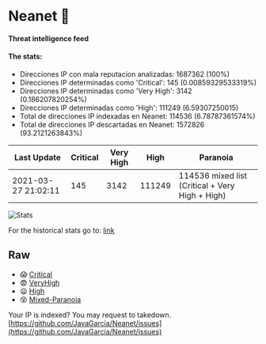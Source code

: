 # Neanet :hocho:
#### Threat intelligence feed
#### The stats:

- Direcciones IP con mala reputacion analizadas: 1687362 (100%)
- Direcciones IP determinadas como 'Critical':  145 (0.00859329533319%)
- Direcciones IP determinadas como 'Very High':  3142 (0.186207820254%)
- Direcciones IP determinadas como 'High':  111249 (6.59307250015)
- Total de direcciones IP indexadas en Neanet:  114536 (6.78787361574%)
- Total de direcciones IP descartadas en Neanet:  1572826 (93.2121263843%)

| Last Update | Critical | Very High | High | Paranoia |
| --- | --- | --- | --- | --- |
| 2021-03-27 21:02:11 | 145 | 3142 | 111249 | 114536 mixed list (Critical + Very High + High)|

![Stats](https://docs.google.com/spreadsheets/d/e/2PACX-1vSnaNMIXVabIpDJjufMlzH7poXnshF3mgd8Is1g9ytUEzVsP5my4Trn8f-xkoLLQ38xpL3HtmUexLo6/pubchart?oid=501124687&format=image)

For the historical stats go to: [link](/stats.csv)
## Raw
- :scream: [Critical](https://raw.githubusercontent.com/JavaGarcia/Neanet/master/blacklists/neanet_critical.txt)
- :fearful: [VeryHigh](https://raw.githubusercontent.com/JavaGarcia/Neanet/master/blacklists/neanet_veryHigh.txtt)
- :frowning: [High](https://raw.githubusercontent.com/JavaGarcia/Neanet/master/blacklists/neanet_high.txt)
- :dizzy_face: [Mixed-Paranoia](https://raw.githubusercontent.com/JavaGarcia/Neanet/master/blacklists/neanet_all.txt)


Your IP is indexed? You may request to takedown. [https://github.com/JavaGarcia/Neanet/issues](https://github.com/JavaGarcia/Neanet/issues)
















































































































































































































































































































































































































































































































































































































































































































































































































































































































































































































































































































































































































































































































































































































































































































































































































































































































































































































































































































































































































































































































































































































































































































































































































































































































































































































































































































































































































































































































































































































































































































































































































































































































































































































































































































































































































































































































































































































































































































































































































































































































































































































































































































































































































































































































































































































































































































































































































































































































































































































































































































































































































































































































































































